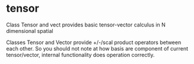 # tensor
Class Tensor and vect provides basic tensor-vector calculus in N dimensional spatial

Classes Tensor and Vector provide +/-/scal product operators between each other. So you should not note at how basis are component of current tensor/vector, 
internal functionality does operation correctly.
